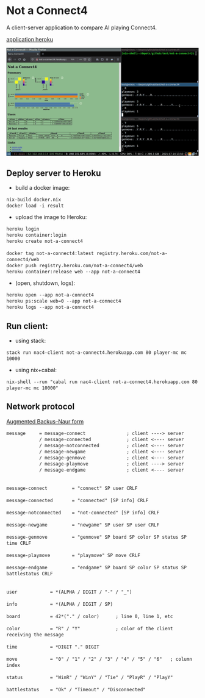 # Not a Connect4

A client-server application to compare AI playing Connect4.

[application heroku](http://not-a-connect4.herokuapp.com/)

![](tmp/nac4.gif)

## Deploy server to Heroku

- build a docker image:

```
nix-build docker.nix
docker load -i result
```

- upload the image to Heroku:

```
heroku login
heroku container:login
heroku create not-a-connect4

docker tag not-a-connect4:latest registry.heroku.com/not-a-connect4/web
docker push registry.heroku.com/not-a-connect4/web
heroku container:release web --app not-a-connect4
```

- (open, shutdown, logs):

```
heroku open --app not-a-connect4
heroku ps:scale web=0 --app not-a-connect4
heroku logs --app not-a-connect4
```

## Run client:

- using stack:

```
stack run nac4-client not-a-connect4.herokuapp.com 80 player-mc mc 10000
```

- using nix+cabal:

```
nix-shell --run "cabal run nac4-client not-a-connect4.herokuapp.com 80 player-mc mc 10000"
```

## Network protocol

[Augmented Backus–Naur form](https://en.wikipedia.org/wiki/Augmented_Backus%E2%80%93Naur_form)

```
message     = message-connect               ; client ----> server
            / message-connected             ; client <---- server
            / message-notconnected          ; client <---- server
            / message-newgame               ; client <---- server
            / message-genmove               ; client <---- server
            / message-playmove              ; client ----> server
            / message-endgame               ; client <---- server


message-connect         = "connect" SP user CRLF

message-connected       = "connected" [SP info] CRLF

message-notconnected    = "not-connected" [SP info] CRLF

message-newgame         = "newgame" SP user SP user CRLF    

message-genmove         = "genmove" SP board SP color SP status SP time CRLF

message-playmove        = "playmove" SP move CRLF

message-endgame         = "endgame" SP board SP color SP status SP battlestatus CRLF


user            = *(ALPHA / DIGIT / "-" / "_")

info            = *(ALPHA / DIGIT / SP)

board           = 42*("." / color)      ; line 0, line 1, etc

color           = "R" / "Y"             ; color of the client receiving the message

time            = *DIGIT "." DIGIT

move            = "0" / "1" / "2" / "3" / "4" / "5" / "6"   ; column index

status          = "WinR" / "WinY" / "Tie" / "PlayR" / "PlayY"

battlestatus    = "Ok" / "Timeout" / "Disconnected"
```

